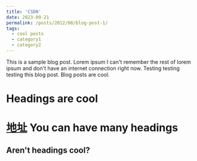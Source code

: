 ```yaml
---
title: 'CSDN'
date: 2023-09-21
permalink: /posts/2012/08/blog-post-1/
tags:
  - cool posts
  - category1
  - category2
---
```


This is a sample blog post. Lorem ipsum I can't remember the rest of lorem ipsum and don't have an internet connection right now. Testing testing testing this blog post. Blog posts are cool.

Headings are cool
======
[地址](https://blog.csdn.net/irober?type=blog)
You can have many headings
======

Aren't headings cool?
------
